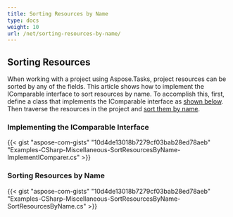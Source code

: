 ```yaml
---
title: Sorting Resources by Name
type: docs
weight: 10
url: /net/sorting-resources-by-name/
---
```


## **Sorting Resources**
When working with a project using Aspose.Tasks, project resources can be sorted by any of the fields. This article shows how to implement the IComparable interface to sort resources by name. To accomplish this, first, define a class that implements the IComparable interface as [shown below](/tasks/net/sorting-resources-by-name-html/). Then traverse the resources in the project and [sort them by name](/tasks/net/sorting-resources-by-name-html/).
### **Implementing the IComparable Interface**
{{< gist "aspose-com-gists" "10d4de13018b7279cf03bab28ed78aeb" "Examples-CSharp-Miscellaneous-SortResourcesByName-ImplementIComparer.cs" >}}


### **Sorting Resources by Name**
{{< gist "aspose-com-gists" "10d4de13018b7279cf03bab28ed78aeb" "Examples-CSharp-Miscellaneous-SortResourcesByName-SortResourcesByName.cs" >}}
